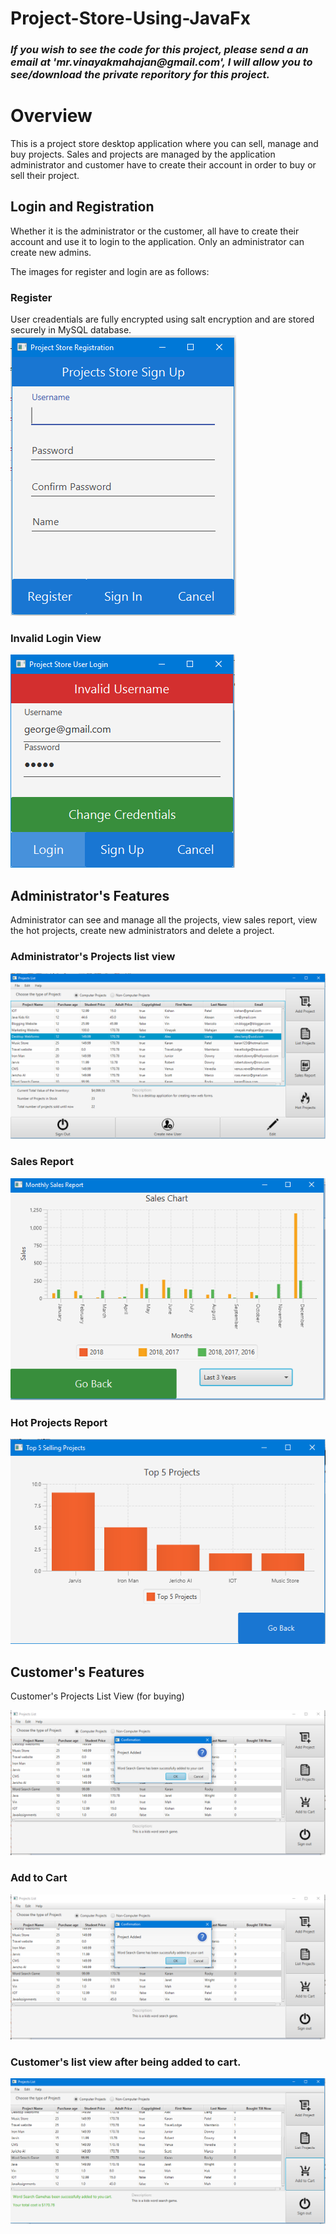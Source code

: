 # Project-Store-Using-JavaFx

<h3><i> If you wish to see the code for this project, please send a an email at 'mr.vinayakmahajan@gmail.com', I will allow you to see/download the private reporitory for this project.</i></h3>

<h1> Overview </h1>
This is a project store desktop application where you can sell, manage and buy projects. Sales and projects are managed by the application administrator and customer have to create their account in order to buy or sell their project.

<h2> Login and Registration </h2>
<p>Whether it is the administrator or the customer, all have to create their account and use it to login to the application. Only an administrator can create new admins. </p>
<p> The images for register and login are as follows: <p>
<h3> Register </h3>
User creadentials are fully encrypted using salt encryption and are stored securely in MySQL database.  
<img src= "ProjectImages\Register.png" />

<h3> Invalid Login View</h3>
<img src= "ProjectImages\InvalidLogin.png" />

<h2> Administrator's Features </h2>
Administrator can see and manage all the projects, view sales report, view the hot projects, create new administrators and delete a project.

<h3> Administrator's Projects list view </h3> 
<img src= "ProjectImages\adminProjectListsView.png" />

<h3> Sales Report </h3>
<img src= "ProjectImages\salesReport.png" />

<h3> Hot Projects Report</h3>
<img src= "ProjectImages\hotProjects.png" />

<h2>Customer's Features </h2>
<p>Customer's Projects List View (for buying)</p>
<img src= "ProjectImages\customerListVIew.png" />

<h3>Add to Cart</h3>
<img src= "ProjectImages\addedToCart.png" />

<h3> Customer's list view after being added to cart.</h3>
<img src= "ProjectImages\afterSold.png" />





